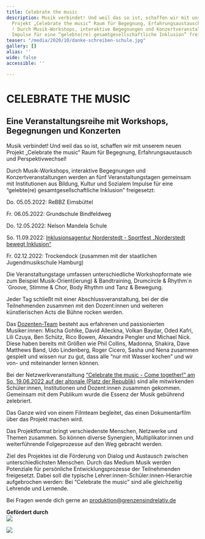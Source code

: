 ```yaml
---
title: Celebrate the music
description: Musik verbindet! Und weil das so ist, schaffen wir mit unserem neuen
  Projekt „Celebrate the music“ Raum für Begegnung, Erfahrungsaustausch und Perspektivwechsel
  ! Durch Musik-Workshops, interaktive Begegnungen und Konzertveranstaltungen werden
  Impulse für eine “gelebte(re) gesamtgesellschaftliche Inklusion” freigesetzt.
teaser: "/media/2020/10/danke-schreiben-schule.jpg"
gallery: []
alias: ''
wide: false
accessible: ''

---
```

# CELEBRATE THE MUSIC

## Eine Veranstaltungsreihe mit Workshops, Begegnungen und Konzerten

Musik verbindet! Und weil das so ist, schaffen wir mit unserem neuen Projekt „Celebrate the music“ Raum für Begegnung, Erfahrungsaustausch und Perspektivwechsel!

Durch Musik-Workshops, interaktive Begegnungen und Konzertveranstaltungen werden an fünf Veranstaltungstagen gemeinsam mit Institutionen aus Bildung, Kultur und Sozialem Impulse für eine “gelebte(re) gesamtgesellschaftliche Inklusion” freigesetzt:

Do. 05.05.2022: ReBBZ Eimsbüttel

Fr. 06.05.2022: Grundschule Bindfeldweg

Do. 12.05.2022: Nelson Mandela Schule

So. 11.09.2022: [Inklusionsagentur Norderstedt - Sportfest „Norderstedt bewegt Inklusion“](https://norderstedt-sportiv-inklusiv.de/?page_id=17)

Fr. 02.12.2022: Trockendock (zusammen mit der staatlichen Jugendmusikschule Hamburg)

Die Veranstaltungstage umfassen unterschiedliche Workshopformate wie zum Beispiel Musik-Orient(ierung) & Bandtraining, Drumcircle & Rhythm´n´Groove, Stimme & Chor, Body Rhythm und Tanz & Bewegung.

Jeder Tag schließt mit einer Abschlussveranstaltung, bei der die Teilnehmenden zusammen mit den Dozent:innen und weiteren künstlerischen Acts die Bühne rocken werden.

Das [Dozenten-Team](https://www.grenzensindrelativ.de/aktivitaeten/projekte-und-veranstaltungen/erlebnistage-inklusion-durch-musik/dozenten-team-workshops) besteht aus erfahrenen und passionierten Musiker:innen: Mischa Gohlke, David Alleckna, Volkan Baydar, Oded Kafri, Lili Czuya, Ben Schütz, Rico Bowen, Alexandra Pengler und Michael Nick. Diese haben bereits mit Größen wie Phil Collins, Madonna, Shakira, Dave Matthews Band, Udo Lindenberg, Roger Cicero, Sasha und Nena zusammen gespielt und wissen nur zu gut, dass alle “nur mit Wasser kochen” und wir von- und miteinander lernen können. 

Bei der Netzwerkveranstaltung [“Celebrate the music - Come together!” am So. 19.06.2022 auf der altonale (Platz der Republik)](https://www.grenzensindrelativ.de/aktivitaeten/projekte-und-veranstaltungen/erlebnistage-inklusion-durch-musik/veranstaltungstermine) sind alle mitwirkenden Schüler:innen, Institutionen und Dozent:innen zusammen gekommen. Gemeinsam mit dem Publikum wurde die Essenz der Musik gebührend zelebriert.

Das Ganze wird von einem Filmteam begleitet, das einen Dokumentarfilm über das Projekt machen wird.

Das Projektformat bringt verschiedenste Menschen, Netzwerke und Themen zusammen. So können diverse Synergien, Multiplikator:innen und weiterführende Folgeprozesse auf den Weg gebracht werden.

Ziel des Projektes ist die Förderung von Dialog und Austausch zwischen unterschiedlichsten Menschen. Durch das Medium Musik werden Potenziale für persönliche Entwicklungsprozesse der Teilnehmenden freigesetzt. Dabei soll die typische Lehrer:innen-Schüler:innen-Hierarchie aufgebrochen werden: Bei “Celebrate the music” sind alle gleichzeitig Lehrende und Lernende.

Bei Fragen wende dich gerne an produktion@grenzensindrelativ.de

**Gefördert durch**  
![](/media/2021/07/20170919100223-aktion_mensch_logo.svg)

![](/media/2022/03/stiftung_hw_logo_rgb_inumlauf.JPG)